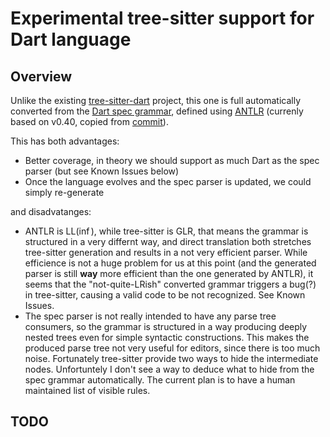 # Experimental tree-sitter support for Dart language

## Overview

Unlike the existing [tree-sitter-dart](https://github.com/UserNobody14/tree-sitter-dart) project,
this one is full automatically converted from the
[Dart spec grammar](https://github.com/dart-lang/sdk/blob/main/tools/spec_parser/Dart.g),
defined using [ANTLR](https://www.antlr.org/) (currenly based on v0.40, copied from
[commit](https://github.com/dart-lang/sdk/commit/e9df8dceab89790ddc55c8d0ed388fcfe8fe879f)).

This has both advantages:

 * Better coverage, in theory we should support as much Dart as the spec parser (but see Known Issues below)
 * Once the language evolves and the spec parser is updated, we could simply re-generate

and disadvatanges:

 * ANTLR is LL($\inf$), while tree-sitter is GLR, that means the grammar is structured in
   a very differnt way, and direct translation both stretches tree-sitter generation and
   results in a not very efficient parser. While efficience is not a huge problem for us
   at this point (and the generated parser is still **way** more efficient than the one
   generated by ANTLR), it seems that the "not-quite-LRish" converted grammar triggers a
   bug(?) in tree-sitter, causing a valid code to be not recognized. See Known Issues.
 * The spec parser is not really intended to have any parse tree consumers, so the grammar
   is structured in a way producing deeply nested trees even for simple syntactic constructions.
   This makes the produced parse tree not very useful for editors, since there is too much
   noise. Fortunately tree-sitter provide two ways to hide the intermediate nodes.
   Unfortuntely I don't see a way to deduce what to hide from the spec grammar automatically.
   The current plan is to have a human maintained list of visible rules.

## TODO
